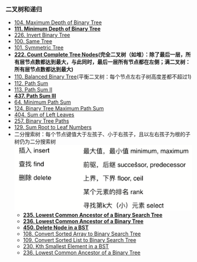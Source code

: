### 二叉树和递归

- [104. Maximum Depth of Binary Tree](https://leetcode.com/problems/maximum-depth-of-binary-tree/)
- **[111. Minimum Depth of Binary Tree](https://leetcode.com/problems/minimum-depth-of-binary-tree/)**
- [226. Invert Binary Tree](https://leetcode.com/problems/invert-binary-tree/)
- [100. Same Tree](https://leetcode.com/problems/same-tree/)
- [101. Symmetric Tree](https://leetcode.com/problems/symmetric-tree/)
- **[222. Count Complete Tree Nodes](https://leetcode.com/problems/count-complete-tree-nodes/)(完全二叉树（如堆）：除了最后一层，所有层节点数都达到最大，与此同时，最后一层所有节点都在左侧；满二叉树：所有层节点数都达到最大)**
- [110. Balanced Binary Tree](https://leetcode.com/problems/balanced-binary-tree/)(平衡二叉树：每个节点左右子树高度差都不超过1)
- [112. Path Sum](https://leetcode.com/problems/path-sum/)
- [113. Path Sum II](https://leetcode.com/problems/path-sum-ii/)
- **[437. Path Sum III](https://leetcode.com/problems/path-sum-iii/)**
- [64. Minimum Path Sum](https://leetcode.com/problems/minimum-path-sum/)
- [124. Binary Tree Maximum Path Sum](https://leetcode.com/problems/binary-tree-maximum-path-sum/)
- [404. Sum of Left Leaves](https://leetcode.com/problems/sum-of-left-leaves/)
- [257. Binary Tree Paths](https://leetcode.com/problems/binary-tree-paths/)
- [129. Sum Root to Leaf Numbers](https://leetcode.com/problems/sum-root-to-leaf-numbers/)
- 二分搜索树：每个节点键值大于左孩子、小于右孩子，且以左右孩子为根的子树仍为二分搜索树
![BST基本操作](BST基本操作.png)
    - **[235. Lowest Common Ancestor of a Binary Search Tree](https://leetcode.com/problems/lowest-common-ancestor-of-a-binary-search-tree/)**
    - **[236. Lowest Common Ancestor of a Binary Tree](https://leetcode.com/problems/lowest-common-ancestor-of-a-binary-search-tree/)**
    - **[450. Delete Node in a BST](https://leetcode.com/problems/delete-node-in-a-bst/)**
    - [108. Convert Sorted Array to Binary Search Tree](https://leetcode.com/problems/convert-sorted-array-to-binary-search-tree/)
    - [109. Convert Sorted List to Binary Search Tree](https://leetcode.com/problems/convert-sorted-list-to-binary-search-tree/)
    - [230. Kth Smallest Element in a BST](https://leetcode.com/problems/kth-smallest-element-in-a-bst/)
    - [236. Lowest Common Ancestor of a Binary Tree](https://leetcode.com/problems/lowest-common-ancestor-of-a-binary-tree/)
